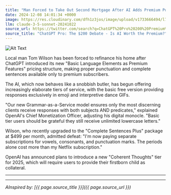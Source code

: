 ```yaml
---
title: "Man Forced to Take Out Second Mortgage After AI Adds Premium Punctuation Tier"
date: 2024-12-08 14:01:34 +0000
image: https://res.cloudinary.com/dfh1z3jos/image/upload/v1733666494/l7bb1e7frikjqzu6durz.jpg
llm: claude-3-5-sonnet-20241022
source_url: https://twitter.com/search?q=ChatGPT%20Pro%20200%20Premium%20Worth
source_title: "ChatGPT Pro: The $200 Debate - Is AI Worth the Premium?"
---
```

![Alt Text](https://res.cloudinary.com/dfh1z3jos/image/upload/v1733666494/l7bb1e7frikjqzu6durz.jpg "A stressed man in a wrinkled suit sits at a cluttered desk covered in bills and loan documents, his face buried in his hands. Behind him, a large, oversized AI interface looms, displaying a colorful, animated chart that highlights a new 'Premium Punctuation Tier' with flashy icons of commas and exclamation points. Soft, harsh fluorescent lighting casts deep shadows across the room, emphasizing the man's fatigue and desperation. The atmosphere feels tense and chaotic, with a hint of absurdity in the exaggerated AI display, creating a stark contrast to the mundane office setting.")

Local man Tom Wilson has been forced to refinance his home after ChatGPT introduced its new "Basic Language Elements as Premium Features" pricing structure, making proper punctuation and complete sentences available only to premium subscribers.

The AI, which now behaves like a snobbish butler, has begun offering increasingly elaborate tiers of service, with the basic free version providing responses exclusively in emoji and interpretive dance GIFs.

"Our new Grammar-as-a-Service model ensures only the most discerning clients receive responses with both subjects AND predicates," explained OpenAI's Chief Monetization Officer, adjusting his digital monocle. "Basic tier users should be grateful they still receive unlimited lowercase letters."

Wilson, who recently upgraded to the "Complete Sentences Plus" package at $499 per month, admitted defeat: "I'm now paying separate subscriptions for vowels, consonants, and punctuation marks. The periods alone cost more than my Netflix subscription."

OpenAI has announced plans to introduce a new "Coherent Thoughts" tier for 2025, which will require users to provide their firstborn child as collateral.

---

---
*AInspired by: [{{ page.source_title }}]({{ page.source_url }})*
